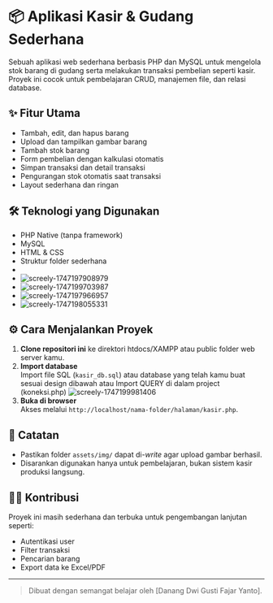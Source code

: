 # 📦 Aplikasi Kasir & Gudang Sederhana

Sebuah aplikasi web sederhana berbasis PHP dan MySQL untuk mengelola stok barang di gudang serta melakukan transaksi pembelian seperti kasir. Proyek ini cocok untuk pembelajaran CRUD, manajemen file, dan relasi database.

## ✨ Fitur Utama

- Tambah, edit, dan hapus barang
- Upload dan tampilkan gambar barang
- Tambah stok barang
- Form pembelian dengan kalkulasi otomatis
- Simpan transaksi dan detail transaksi
- Pengurangan stok otomatis saat transaksi
- Layout sederhana dan ringan

## 🛠️ Teknologi yang Digunakan

- PHP Native (tanpa framework)
- MySQL
- HTML & CSS
- Struktur folder sederhana
-
- ![screely-1747197908979](https://github.com/user-attachments/assets/013c507f-e1cd-47c8-843e-88abec692461)
- ![screely-1747199703987](https://github.com/user-attachments/assets/7f45c057-37fd-48b3-9840-5408449f9e8e)
- ![screely-1747197966957](https://github.com/user-attachments/assets/d5b9fb3c-f118-43c7-b02c-f86076285111)
- ![screely-1747198055331](https://github.com/user-attachments/assets/cc8c2b1c-c994-4529-860b-08c96bb4fbbc)

## ⚙️ Cara Menjalankan Proyek

1. **Clone repositori ini** ke direktori htdocs/XAMPP atau public folder web server kamu.
2. **Import database**  
   Import file SQL (`kasir_db.sql`) atau database yang telah kamu buat sesuai design dibawah atau Import QUERY di dalam project (koneksi.php)
![screely-1747199981406](https://github.com/user-attachments/assets/ce85a11d-2b17-42da-877d-c30eb8e1ed26)
3. **Buka di browser**  
   Akses melalui `http://localhost/nama-folder/halaman/kasir.php`.

## 📌 Catatan

- Pastikan folder `assets/img/` dapat di-*write* agar upload gambar berhasil.
- Disarankan digunakan hanya untuk pembelajaran, bukan sistem kasir produksi langsung.

## 🧑‍💻 Kontribusi

Proyek ini masih sederhana dan terbuka untuk pengembangan lanjutan seperti:
- Autentikasi user
- Filter transaksi
- Pencarian barang
- Export data ke Excel/PDF
---

> Dibuat dengan semangat belajar oleh [Danang Dwi Gusti Fajar Yanto].
